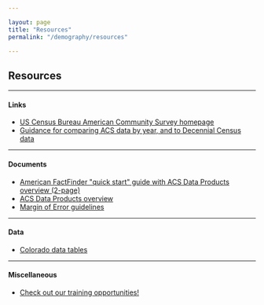 ```yaml
---

layout: page
title: "Resources"
permalink: "/demography/resources"

---
```


## Resources

- - -

#### Links

- [US Census Bureau American Community Survey homepage](http://www.census.gov/acs/www/)
- [Guidance for comparing ACS data by year, and to Decennial Census data](http://www.census.gov/acs/www/guidance_for_data_users/comparing_2008/)

- - -

#### Documents

- [American FactFinder "quick start" guide with ACS Data Products overview (2-page)](https://drive.google.com/file/d/0B2oqdPZKJqK7dnJHOTB1OWRNUVk/edit)
- [ACS Data Products overview](https://drive.google.com/open?id=0B5iJvaUI0tr6SC1YcHdTV0UwaWM)
- [Margin of Error guidelines](https://drive.google.com/file/d/0B2oqdPZKJqK7bC1hYUxPNVVmRnM/edit)

- - -

#### Data

- [Colorado data tables](https://www.colorado.gov/pacific/node/103996)

- - -

#### Miscellaneous

- [Check out our training opportunities!](https://www.colorado.gov/pacific/node/104116)